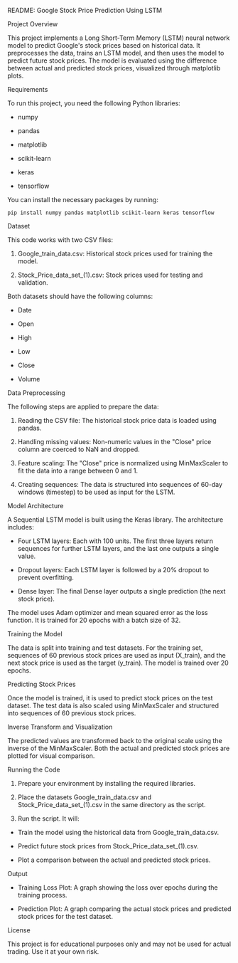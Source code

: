 README: Google Stock Price Prediction Using LSTM

Project Overview

This project implements a Long Short-Term Memory (LSTM) neural network model to predict Google's stock prices based on historical data. It preprocesses the data, trains an LSTM model, and then uses the model to predict future stock prices. The model is evaluated using the difference between actual and predicted stock prices, visualized through matplotlib plots.

Requirements

To run this project, you need the following Python libraries:

- numpy

- pandas

- matplotlib

- scikit-learn

- keras

- tensorflow

You can install the necessary packages by running:

    pip install numpy pandas matplotlib scikit-learn keras tensorflow

Dataset

This code works with two CSV files:

1.  Google_train_data.csv: Historical stock prices used for training the model.

2.  Stock_Price_data_set_(1).csv: Stock prices used for testing and validation.

Both datasets should have the following columns:

- Date

- Open

- High

- Low

- Close

- Volume

Data Preprocessing

The following steps are applied to prepare the data:

1.  Reading the CSV file: The historical stock price data is loaded using pandas.

2.  Handling missing values: Non-numeric values in the "Close" price column are coerced to NaN and dropped.

3.  Feature scaling: The "Close" price is normalized using MinMaxScaler to fit the data into a range between 0 and 1.

4.  Creating sequences: The data is structured into sequences of 60-day windows (timestep) to be used as input for the LSTM.

Model Architecture

A Sequential LSTM model is built using the Keras library. The architecture includes:

- Four LSTM layers: Each with 100 units. The first three layers return sequences for further LSTM layers, and the last one outputs a single value.

- Dropout layers: Each LSTM layer is followed by a 20% dropout to prevent overfitting.

- Dense layer: The final Dense layer outputs a single prediction (the next stock price).

The model uses Adam optimizer and mean squared error as the loss function. It is trained for 20 epochs with a batch size of 32.

Training the Model

The data is split into training and test datasets. For the training set, sequences of 60 previous stock prices are used as input (X_train), and the next stock price is used as the target (y_train). The model is trained over 20 epochs.

Predicting Stock Prices

Once the model is trained, it is used to predict stock prices on the test dataset. The test data is also scaled using MinMaxScaler and structured into sequences of 60 previous stock prices.

Inverse Transform and Visualization

The predicted values are transformed back to the original scale using the inverse of the MinMaxScaler. Both the actual and predicted stock prices are plotted for visual comparison.

Running the Code

1.  Prepare your environment by installing the required libraries.

2.  Place the datasets Google_train_data.csv and Stock_Price_data_set_(1).csv in the same directory as the script.

3.  Run the script. It will:

- Train the model using the historical data from Google_train_data.csv.

- Predict future stock prices from Stock_Price_data_set_(1).csv.

- Plot a comparison between the actual and predicted stock prices.

Output

- Training Loss Plot: A graph showing the loss over epochs during the training process.

- Prediction Plot: A graph comparing the actual stock prices and predicted stock prices for the test dataset.

License

This project is for educational purposes only and may not be used for actual trading. Use it at your own risk.
